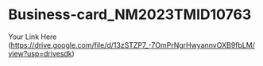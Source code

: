 # Business-card_NM2023TMID10763

Your Link Here (https://drive.google.com/file/d/13zSTZP7_-7OmPrNgrHwyannvOXB9fbLM/view?usp=drivesdk)
